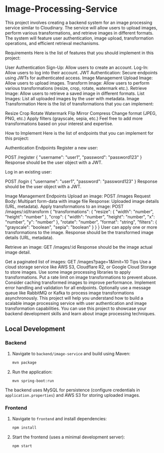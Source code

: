 # Image-Processing-Service

This project involves creating a backend system for an image processing service similar to Cloudinary. The service will allow users to upload images, perform various transformations, and retrieve images in different formats. The system will feature user authentication, image upload, transformation operations, and efficient retrieval mechanisms.

Requirements
Here is the list of features that you should implement in this project:

User Authentication
Sign-Up: Allow users to create an account.
Log-In: Allow users to log into their account.
JWT Authentication: Secure endpoints using JWTs for authenticated access.
Image Management
Upload Image: Allow users to upload images.
Transform Image: Allow users to perform various transformations (resize, crop, rotate, watermark etc.).
Retrieve Image: Allow users to retrieve a saved image in different formats.
List Images: List all uploaded images by the user with metadata.
Image Transformation
Here is the list of transformations that you can implement:

Resize
Crop
Rotate
Watermark
Flip
Mirror
Compress
Change format (JPEG, PNG, etc.)
Apply filters (grayscale, sepia, etc.)
Feel free to add more transformations based on your interest and expertise.

How to Implement
Here is the list of endpoints that you can implement for this project:

Authentication Endpoints
Register a new user:

POST /register
{
  "username": "user1",
  "password": "password123"
}
Response should be the user object with a JWT.

Log in an existing user:

POST /login
{
  "username": "user1",
  "password": "password123"
}
Response should be the user object with a JWT.

Image Management Endpoints
Upload an image:
POST /images
Request Body: Multipart form-data with image file
Response: Uploaded image details (URL, metadata).
Apply transformations to an image:
POST /images/:id/transform
{
  "transformations": {
    "resize": {
      "width": "number",
      "height": "number"
    },
    "crop": {
      "width": "number",
      "height": "number",
      "x": "number",
      "y": "number"
    },
    "rotate": "number",
    "format": "string",
    "filters": {
      "grayscale": "boolean",
      "sepia": "boolean"
    }
  }
}
User can apply one or more transformations to the image. Response should be the transformed image details (URL, metadata).

Retrieve an image:
GET /images/:id
Response should be the image actual image detail.

Get a paginated list of images:
GET /images?page=1&limit=10
Tips
Use a cloud storage service like AWS S3, Cloudflare R2, or Google Cloud Storage to store images.
Use some image processing libraries to apply transformations.
Put a rate limit on image transformations to prevent abuse.
Consider caching transformed images to improve performance.
Implement error handling and validation for all endpoints.
Optionally use a message queue like RabbitMQ or Kafka to process image transformations asynchronously.
This project will help you understand how to build a scalable image processing service with user authentication and image transformation capabilities. You can use this project to showcase your backend development skills and learn about image processing techniques.

## Local Development

### Backend
1. Navigate to `backend/image-service` and build using Maven:
   ```bash
   mvn package
   ```
2. Run the application:
   ```bash
   mvn spring-boot:run
   ```

The backend uses MySQL for persistence (configure credentials in `application.properties`) and AWS S3 for storing uploaded images.

### Frontend
1. Navigate to `frontend` and install dependencies:
   ```bash
   npm install
   ```
2. Start the frontend (uses a minimal development server):
   ```bash
   npm start
   ```
